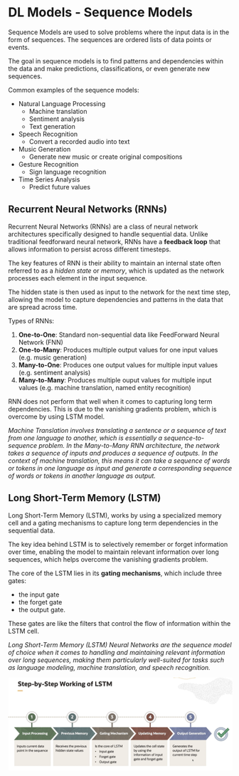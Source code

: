# DL Models - Sequence Models

Sequence Models are used to solve problems where the input data is in the form of sequences. The sequences are ordered lists of data points or events.

The goal in sequence models is to find patterns and dependencies within the data and make predictions, classifications, or even generate new sequences.

Common examples of the sequence models:
- Natural Language Processing
    - Machine translation
    - Sentiment analysis
    - Text generation
- Speech Recognition
    - Convert a recorded audio into text
- Music Generation
    - Generate new music or create original compositions
- Gesture Recognition
    - Sign language recognition
- Time Series Analysis
    - Predict future values

## Recurrent Neural Networks (RNNs)

Recurrent Neural Networks (RNNs) are a class of neural network architectures specifically designed to handle sequential data. Unlike traditional feedforward neural network, RNNs have a **feedback loop** that allows information to persist across different timesteps. 

The key features of RNN is their ability to maintain an internal state often referred to as a *hidden state* or *memory*, which is updated as the network processes each element in the input sequence. 

The hidden state is then used as input to the network for the next time step, allowing the model to capture dependencies and patterns in the data that are spread across time. 

Types of RNNs:
1. **One-to-One**: Standard non-sequential data like FeedForward Neural Network (FNN)
2. **One-to-Many**: Produces multiple output values for one input values (e.g. music generation)
3. **Many-to-One**: Produces one output values for multiple input values (e.g. sentiment analysis)
4. **Many-to-Many**: Produces multiple ouput values for multiple input values (e.g. machine translation, named entity recognition)

RNN does not perform that well when it comes to capturing long term dependencies. This is due to the vanishing gradients problem, which is overcome by using LSTM model. 

*Machine Translation involves translating a sentence or a sequence of text from one language to another, which is essentially a sequence-to-sequence problem. In the Many-to-Many RNN architecture, the network takes a sequence of inputs and produces a sequence of outputs. In the context of machine translation, this means it can take a sequence of words or tokens in one language as input and generate a corresponding sequence of words or tokens in another language as output.*

## Long Short-Term Memory (LSTM) 

Long Short-Term Memory (LSTM), works by using a specialized memory cell and a gating mechanisms to capture long term dependencies in the sequential data.

The key idea behind LSTM is to selectively remember or forget information over time, enabling the model to maintain relevant information over long sequences, which helps overcome the vanishing gradients problem.

The core of the LSTM lies in its **gating mechanisms**, which include three gates:
- the input gate
- the forget gate
- the output gate. 

These gates are like the filters that control the flow of information within the LSTM cell.

*Long Short-Term Memory (LSTM) Neural Networks are the sequence model of choice when it comes to handling and maintaining relevant information over long sequences, making them particularly well-suited for tasks such as language modeling, machine translation, and speech recognition.*

![LSTM](../images/lstm.png)